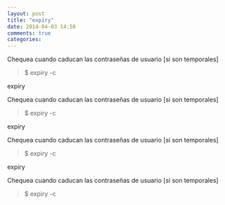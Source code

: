 ```yaml
---
layout: post
title: "expiry"
date: 2014-04-03 14:50
comments: true
categories: 
---
```

Chequea cuando caducan las contraseñas de usuario [si son temporales]

>$ expiry -c

expiry

Chequea cuando caducan las contraseñas de usuario [si son temporales]

>$ expiry -c

expiry

Chequea cuando caducan las contraseñas de usuario [si son temporales]

>$ expiry -c

expiry

Chequea cuando caducan las contraseñas de usuario [si son temporales]

>$ expiry -c

